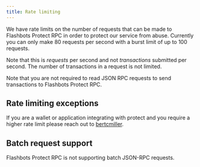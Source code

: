 ```yaml
---
title: Rate limiting
---
```


We have rate limits on the number of requests that can be made to Flashbots Protect RPC in order to protect our service from abuse. Currently you can only make 80 requests per second with a burst limit of up to 100 requests.

Note that this is *requests* per second and not *transactions* submitted per second. The number of transactions in a request is not limited. 


Note that you are not required to read JSON RPC requests to send transactions to Flashbots Protect RPC.

## Rate limiting exceptions

If you are a wallet or application integrating with protect and you require a higher rate limit please reach out to [bertcmiller](https://twitter.com/bertcmiller).

## Batch request support
Flashbots Protect RPC is not supporting batch JSON-RPC requests.
